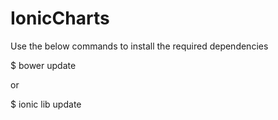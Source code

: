 # IonicCharts

Use the below commands to install the required dependencies

$ bower update 

or

$ ionic lib update
